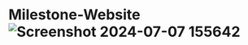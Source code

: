 # Milestone-Website![Screenshot 2024-07-07 155642](https://github.com/Dhina18/Milestone-Website/assets/161184616/ca103c36-3100-4055-9960-1a83e19bcde7)
